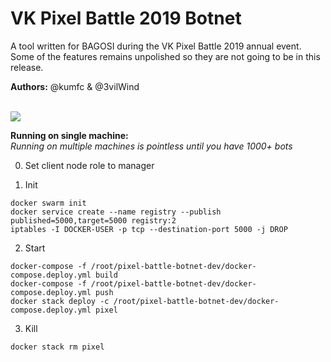 # VK Pixel Battle 2019 Botnet
A tool written for BAGOSI during the VK Pixel Battle 2019 annual event.\
Some of the features remains unpolished so they are not going to be in this release.

**Authors:** @kumfc & @3vilWind

\
![](https://github.com/kumfc/pixel-battle-botnet/raw/master/pxb-botnet.png)


**Running on single machine:**\
*Running on multiple machines is pointless until you have 1000+ bots*

0. Set client node role to manager

1. Init
```
docker swarm init
docker service create --name registry --publish published=5000,target=5000 registry:2
iptables -I DOCKER-USER -p tcp --destination-port 5000 -j DROP
```

 2. Start 
```
docker-compose -f /root/pixel-battle-botnet-dev/docker-compose.deploy.yml build
docker-compose -f /root/pixel-battle-botnet-dev/docker-compose.deploy.yml push
docker stack deploy -c /root/pixel-battle-botnet-dev/docker-compose.deploy.yml pixel
```

 3. Kill 
```
docker stack rm pixel
```
